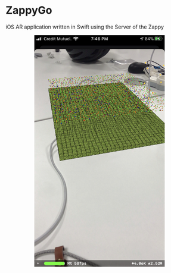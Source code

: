 # ZappyGo

iOS AR application written in Swift using the Server of the Zappy

<p align="center">
  <img src=".resources/iPhone_example_screen.png" width="350" title="ZappyGo">
</p>
